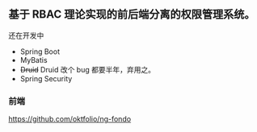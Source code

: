 ## 基于 RBAC 理论实现的前后端分离的权限管理系统。

还在开发中

- Spring Boot
- MyBatis
- ~~Druid~~ Druid 改个 bug 都要半年，弃用之。
- Spring Security

### 前端

https://github.com/oktfolio/ng-fondo
